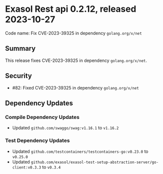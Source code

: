 # Exasol Rest api 0.2.12, released 2023-10-27

Code name: Fix CVE-2023-39325 in dependency `golang.org/x/net`

## Summary

This release fixes CVE-2023-39325 in dependency `golang.org/x/net`.

## Security

* #82: Fixed CVE-2023-39325 in dependency `golang.org/x/net`

## Dependency Updates

### Compile Dependency Updates

* Updated `github.com/swaggo/swag:v1.16.1` to `v1.16.2`

### Test Dependency Updates

* Updated `github.com/testcontainers/testcontainers-go:v0.23.0` to `v0.25.0`
* Updated `github.com/exasol/exasol-test-setup-abstraction-server/go-client:v0.3.3` to `v0.3.4`
